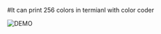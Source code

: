 #It can print 256 colors in termianl with color coder


![DEMO](https://te.legra.ph/file/dc6344b18c4eb3b5ce792.png)
